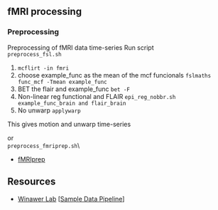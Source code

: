 ## fMRI processing

### Preprocessing
Preprocessing of fMRI data time-series
Run script \
`preprocess_fsl.sh`
1. `mcflirt -in fmri`
2. choose example_func as the mean of the mcf funcionals 
`fslmaths func_mcf -Tmean example_func`
3. BET the flair and example_func
`bet -F`
4. Non-linear reg functional and FLAIR
`epi_reg_nobbr.sh example_func_brain and flair_brain`
5. No unwarp
`applywarp`

This gives motion and unwarp time-series


or \
`preprocess_fmriprep.sh`\
- [fMRIprep](https://fmriprep.org/en/stable/)

### 

## Resources
- [Winawer Lab](https://wikis.nyu.edu/display/winawerlab/home) [[Sample Data Pipeline](https://wikis.nyu.edu/display/winawerlab/Sample+Data+Pipeline)]


